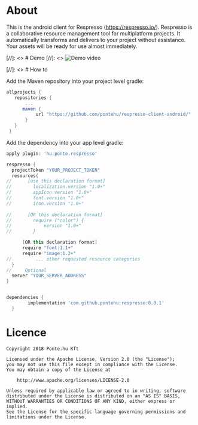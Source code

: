 # About
This is the android client for Respresso (https://respresso.io/). Respresso is a collaborative resource management tool for multiplatform projects. It automatically transforms and delivers to your project without assistance. Your assets will be ready for use almost immediately.

[//]: <> # Demo
[//]: <> ![Demo video]()
 
[//]: <> # How to
 
 Add the Maven repository into your project level gradle:
 ```groovy
 allprojects {
    repositories {
        ...
       maven {
            url "https://github.com/pontehu/respresso-client-android/"
        }
    }
  }
  ```
  
 Add the dependency into your app level gradle:
  ```groovy
  apply plugin: 'hu.ponte.respresso'

respresso {
    projectToken "YOUR_PROJECT_TOKEN"
    resources{
//		[use this declaration format]
//        localization.version "1.0+"
//        appIcon.version "1.0+"
//		  font.version "1.0+"
//        icon.version "1.0+"
		
//		[OR this declaration format]
//        require ("color") {
//            version "1.0+"
//        }

		[OR this declaration format]
        require "font:1.1+"
        require "image:1.2+"
//         ... other requested resource categories
    }
//     Optional
    server "YOUR_SERVER_ADDRESS"
}

  
dependencies {
	      implementation 'com.github.pontehu:respresso:0.0.1'
	}
```

# Licence
```
Copyright 2018 Ponte.hu Kft

Licensed under the Apache License, Version 2.0 (the "License");
you may not use this file except in compliance with the License.
You may obtain a copy of the License at

    http://www.apache.org/licenses/LICENSE-2.0

Unless required by applicable law or agreed to in writing, software
distributed under the License is distributed on an "AS IS" BASIS,
WITHOUT WARRANTIES OR CONDITIONS OF ANY KIND, either express or implied.
See the License for the specific language governing permissions and
limitations under the License.
```